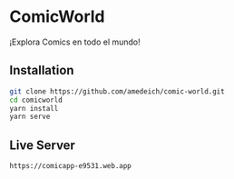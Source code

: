 # ComicWorld

¡Explora Comics en todo el mundo!

## Installation

```bash
git clone https://github.com/amedeich/comic-world.git
cd comicworld
yarn install
yarn serve
```

## Live Server

```bash
https://comicapp-e9531.web.app
```
